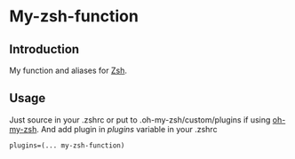 My-zsh-function
==========

Introduction
------------

My function and aliases for [Zsh](http://www.zsh.org/).

Usage
-----

Just source in your .zshrc or put to .oh-my-zsh/custom/plugins if using
[oh-my-zsh](https://github.com/robbyrussell/oh-my-zsh). And add plugin
in *plugins* variable in your .zshrc
```shell
plugins=(... my-zsh-function)
```